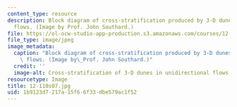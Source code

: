 ```yaml
---
content_type: resource
description: Block diagram of cross-stratification produced by 3-D dunes in unidirectional
  flows. (Image by Prof. John Southard.)
file: https://ol-ocw-studio-app-production.s3.amazonaws.com/courses/12-110-sedimentary-geology-spring-2007/1b9123d7217a15f66f33dbe579ac1f52_12-110s07.jpg
file_type: image/jpeg
image_metadata:
  caption: "Block diagram of cross-stratification produced by 3-D dunes in unidirectional\
    \ flows. (Image by\_Prof. John Southard.)"
  credit: ''
  image-alt: Cross-stratification of 3-D dunes in unidirectional flows.
resourcetype: Image
title: 12-110s07.jpg
uid: 1b9123d7-217a-15f6-6f33-dbe579ac1f52
---
```


